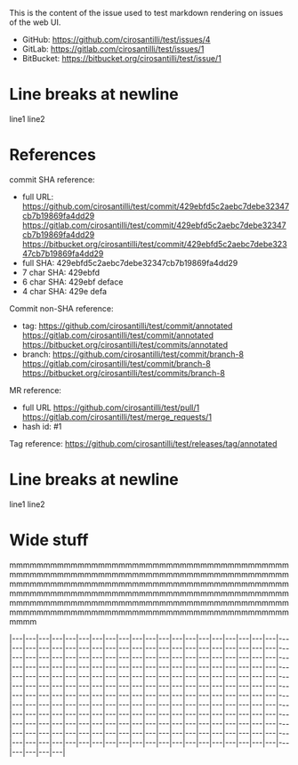This is the content of the issue used to test markdown rendering on issues of the web UI.

- GitHub: https://github.com/cirosantilli/test/issues/4
- GitLab: https://gitlab.com/cirosantilli/test/issues/1
- BitBucket: https://bitbucket.org/cirosantilli/test/issue/1

# Line breaks at newline

line1
line2

# References

commit SHA reference:

- full URL: https://github.com/cirosantilli/test/commit/429ebfd5c2aebc7debe32347cb7b19869fa4dd29 https://gitlab.com/cirosantilli/test/commit/429ebfd5c2aebc7debe32347cb7b19869fa4dd29 https://bitbucket.org/cirosantilli/test/commit/429ebfd5c2aebc7debe32347cb7b19869fa4dd29 
- full SHA: 429ebfd5c2aebc7debe32347cb7b19869fa4dd29
- 7 char SHA: 429ebfd
- 6 char SHA: 429ebf deface
- 4 char SHA: 429e defa

Commit non-SHA reference:

- tag: https://github.com/cirosantilli/test/commit/annotated https://gitlab.com/cirosantilli/test/commit/annotated https://bitbucket.org/cirosantilli/test/commits/annotated
- branch: https://github.com/cirosantilli/test/commit/branch-8 https://gitlab.com/cirosantilli/test/commit/branch-8 https://bitbucket.org/cirosantilli/test/commits/branch-8

MR reference:

- full URL https://github.com/cirosantilli/test/pull/1 https://gitlab.com/cirosantilli/test/merge_requests/1
- hash id: #1

Tag reference: https://github.com/cirosantilli/test/releases/tag/annotated

# Line breaks at newline

line1
line2

# Wide stuff

mmmmmmmmmmmmmmmmmmmmmmmmmmmmmmmmmmmmmmmmmmmmmmmmmmmmmmmmmmmmmmmmmmmmmmmmmmmmmmmmmmmmmmmmmmmmmmmmmmmmmmmmmmmmmmmmmmmmmmmmmmmmmmmmmmmmmmmmmmmmmmmmmmmmmmmmmmmmmmmmmmmmmmmmmmmmmmmmmmmmmmmmmmmmmmmmmmmmmmmmmmmmmmmmmmmmmmmmmmmmmmmmmmmmmmmmmmmmmmmmmmmmmmmmmm

|---|---|---|---|---|---|---|---|---|---|---|---|---|---|---|---|---|---|---|---|---|---|---|---|---|---|---|---|---|---|---|---|---|---|---|---|---|---|---|---|---|---|---|---|---|---|---|---|---|---|---|---|---|---|---|---|---|---|---|---|---|---|---|---|---|---|---|---|---|---|---|---|---|---|---|---|---|---|---|---|---|---|---|---|---|---|---|---|---|---|---|---|---|---|---|---|---|---|---|---|---|---|---|---|---|---|---|---|---|---|---|---|---|---|---|---|---|---|---|---|---|---|---|---|---|---|---|---|---|---|---|---|---|---|---|---|---|---|---|---|---|---|---|---|---|---|---|---|---|---|---|---|---|---|---|---|---|---|---|---|---|---|---|---|---|---|---|---|---|---|---|---|---|---|---|---|---|---|---|---|---|---|---|---|---|---|---|---|---|---|---|---|---|---|---|---|---|---|---|---|---|---|---|---|---|---|---|---|---|---|---|---|---|---|---|---|---|---|---|---|---|---|---|---|---|---|---|---|---|---|---|---|---|---|---|---|---|---|---|---|---|---|---|---|---|---|---|---|---|---|---|---|---|---|---|---|
